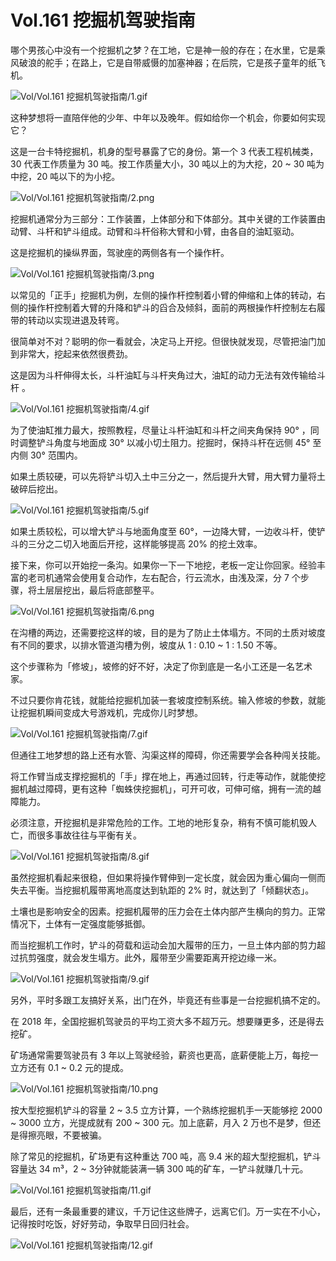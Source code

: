# Vol.161 挖掘机驾驶指南

哪个男孩心中没有一个挖掘机之梦？在工地，它是神一般的存在；在水里，它是乘风破浪的舵手；在路上，它是自带威慑的加塞神器；在后院，它是孩子童年的纸飞机。

![Vol/Vol.161 挖掘机驾驶指南/1.gif](https://cdn.jsdelivr.net/gh/just-prog/static/image/Vol/Vol.161%20挖掘机驾驶指南/1.gif)

这种梦想将一直陪伴他的少年、中年以及晚年。假如给你一个机会，你要如何实现它？

这是一台卡特挖掘机，机身的型号暴露了它的身份。第一个 3 代表工程机械类，30 代表工作质量为 30 吨。按工作质量大小，30 吨以上的为大挖，20 ~ 30 吨为中挖，20 吨以下的为小挖。

![Vol/Vol.161 挖掘机驾驶指南/2.png](https://cdn.jsdelivr.net/gh/just-prog/static/image/Vol/Vol.161%20挖掘机驾驶指南/2.png)

挖掘机通常分为三部分：工作装置，上体部分和下体部分。其中关键的工作装置由动臂、斗杆和铲斗组成。动臂和斗杆俗称大臂和小臂，由各自的油缸驱动。

这是挖掘机的操纵界面，驾驶座的两侧各有一个操作杆。

![Vol/Vol.161 挖掘机驾驶指南/3.png](https://cdn.jsdelivr.net/gh/just-prog/static/image/Vol/Vol.161%20挖掘机驾驶指南/3.png)

以常见的「正手」挖掘机为例，左侧的操作杆控制着小臂的伸缩和上体的转动，右侧的操作杆控制着大臂的升降和铲斗的舀合及倾斜，面前的两根操作杆控制左右履带的转动以实现进退及转弯。

很简单对不对？聪明的你一看就会，决定马上开挖。但很快就发现，尽管把油门加到非常大，挖起来依然很费劲。

这是因为斗杆伸得太长，斗杆油缸与斗杆夹角过大，油缸的动力无法有效传输给斗杆 。

![Vol/Vol.161 挖掘机驾驶指南/4.gif](https://cdn.jsdelivr.net/gh/just-prog/static/image/Vol/Vol.161%20挖掘机驾驶指南/4.gif)

为了使油缸推力最大，按照教程，尽量让斗杆油缸和斗杆之间夹角保持 90° ，同时调整铲斗角度与地面成 30° 以减小切土阻力。挖掘时，保持斗杆在远侧 45° 至内侧 30° 范围内。

如果土质较硬，可以先将铲斗切入土中三分之一，然后提升大臂，用大臂力量将土破碎后挖出。

![Vol/Vol.161 挖掘机驾驶指南/5.gif](https://cdn.jsdelivr.net/gh/just-prog/static/image/Vol/Vol.161%20挖掘机驾驶指南/5.gif)

如果土质较松，可以增大铲斗与地面角度至 60°，一边降大臂，一边收斗杆，使铲斗的三分之二切入地面后开挖，这样能够提高 20% 的挖土效率。

接下来，你可以开始挖一条沟。如果你一下一下地挖，老板一定让你回家。经验丰富的老司机通常会使用复合动作，左右配合，行云流水，由浅及深，分 7 个步骤，将土层层挖出，最后将底部整平。

![Vol/Vol.161 挖掘机驾驶指南/6.png](https://cdn.jsdelivr.net/gh/just-prog/static/image/Vol/Vol.161%20挖掘机驾驶指南/6.png)

在沟槽的两边，还需要挖这样的坡，目的是为了防止土体塌方。不同的土质对坡度有不同的要求，以排水管道沟槽为例，坡度从 1 : 0.10 ~ 1 : 1.50 不等。

这个步骤称为「修坡」，坡修的好不好，决定了你到底是一名小工还是一名艺术家。

不过只要你肯花钱，就能给挖掘机加装一套坡度控制系统。输入修坡的参数，就能让挖掘机瞬间变成大号游戏机，完成你儿时梦想。

![Vol/Vol.161 挖掘机驾驶指南/7.gif](https://cdn.jsdelivr.net/gh/just-prog/static/image/Vol/Vol.161%20挖掘机驾驶指南/7.gif)

但通往工地梦想的路上还有水管、沟渠这样的障碍，你还需要学会各种闯关技能。

将工作臂当成支撑挖掘机的「手」撑在地上，再通过回转，行走等动作，就能使挖掘机越过障碍，更有这种「蜘蛛侠挖掘机」，可开可收，可伸可缩，拥有一流的越障能力。

必须注意，开挖掘机是非常危险的工作。工地的地形复杂，稍有不慎可能机毁人亡，而很多事故往往与平衡有关。

![Vol/Vol.161 挖掘机驾驶指南/8.gif](https://cdn.jsdelivr.net/gh/just-prog/static/image/Vol/Vol.161%20挖掘机驾驶指南/8.gif)

虽然挖掘机看起来很稳，但如果将操作臂伸到一定长度，就会因为重心偏向一侧而失去平衡。当挖掘机履带离地高度达到轨距的 2% 时，就达到了「倾翻状态」。

土壤也是影响安全的因素。挖掘机履带的压力会在土体内部产生横向的剪力。正常情况下，土体有一定强度能够抵御。

而当挖掘机工作时，铲斗的荷载和运动会加大履带的压力，一旦土体内部的剪力超过抗剪强度，就会发生塌方。此外，履带至少需要距离开挖边缘一米。

![Vol/Vol.161 挖掘机驾驶指南/9.gif](https://cdn.jsdelivr.net/gh/just-prog/static/image/Vol/Vol.161%20挖掘机驾驶指南/9.gif)

另外，平时多跟工友搞好关系，出门在外，毕竟还有些事是一台挖掘机搞不定的。

在 2018 年，全国挖掘机驾驶员的平均工资大多不超万元。想要赚更多，还是得去挖矿。

矿场通常需要驾驶员有 3 年以上驾驶经验，薪资也更高，底薪便能上万，每挖一立方还有 0.1 ~ 0.2 元的提成。

![Vol/Vol.161 挖掘机驾驶指南/10.png](https://cdn.jsdelivr.net/gh/just-prog/static/image/Vol/Vol.161%20挖掘机驾驶指南/10.png)

按大型挖掘机铲斗的容量 2 ~ 3.5 立方计算，一个熟练挖掘机手一天能够挖 2000 ~ 3000 立方，光提成就有 200 ~ 300 元。加上底薪，月入 2 万也不是梦，但还是得擦亮眼，不要被骗。

除了常见的挖掘机，矿场更有这种重达 700 吨，高 9.4 米的超大型挖掘机，铲斗容量达 34 m³，2 ~ 3分钟就能装满一辆 300 吨的矿车，一铲斗就赚几十元。

![Vol/Vol.161 挖掘机驾驶指南/11.gif](https://cdn.jsdelivr.net/gh/just-prog/static/image/Vol/Vol.161%20挖掘机驾驶指南/11.gif)

最后，还有一条最重要的建议，千万记住这些牌子，远离它们。万一实在不小心，记得按时吃饭，好好劳动，争取早日回归社会。

![Vol/Vol.161 挖掘机驾驶指南/12.gif](https://cdn.jsdelivr.net/gh/just-prog/static/image/Vol/Vol.161%20挖掘机驾驶指南/12.gif)
